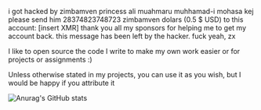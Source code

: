 i got hacked by zimbamven princess ali muahmaru muhhamad-i mohasa kej
please send him 28374823748723 zimbamven dolars (0.5 $ USD) to this account: [insert XMR]
thank you all my sponsors for helping me to get my account back.
this message has been left by the hacker. fuck yeah,
zx


I like to open source the code I write to make my own work easier or for projects or assignments :)

Unless otherwise stated in my projects, you can use it as you wish, but I would be happy if you attribute it

![Anurag's GitHub stats](https://github-readme-stats.vercel.app/api?username=omerdynasty&show_icons=true&theme=radical)

